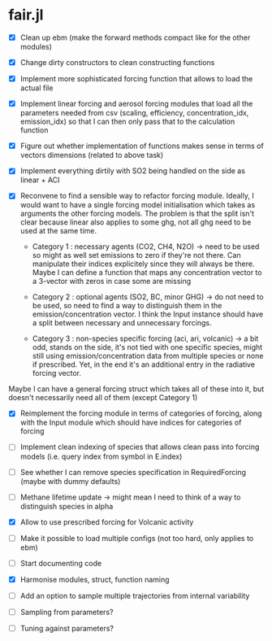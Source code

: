 # fair.jl


- [x] Clean up ebm (make the forward methods compact like for the other modules)
- [x] Change dirty constructors to clean constructing functions
- [x] Implement more sophisticated forcing function that allows to load the actual file
- [x] Implement linear forcing and aerosol forcing modules that load all the parameters needed from csv (scaling, efficiency, concentration_idx, emission_idx) so that I can then only pass that to the calculation function
- [x] Figure out whether implementation of functions makes sense in terms of vectors dimensions (related to above task)
- [x] Implement everything dirtily with SO2 being handled on the side as linear + ACI


- [x] Reconvene to find a sensible way to refactor forcing module. Ideally, I would want to have a single forcing model initialisation which takes as arguments the other forcing models. The problem is that the split isn't clear because linear also applies to some ghg, not all ghg need to be used at the same time.
    - Category 1 : necessary agents (CO2, CH4, N2O) -> need to be used so might as well set emissions to zero if they're not there. Can manipulate their indices explicitely since they will always be there. Maybe I can define a function that maps any concentration vector to a 3-vector with zeros in case some are missing

    - Category 2 : optional agents (SO2, BC, minor GHG) -> do not need to be used, so need to find a way to distinguish them in the emission/concentration vector. I think the Input instance should have a split between necessary and unnecessary forcings.

    - Category 3 : non-species specific forcing (aci, ari, volcanic) -> a bit odd, stands on the side, it's not tied with one specific species, might still using emission/concentration data from multiple species or none if prescribed. Yet, in the end it's an additional entry in the radiative forcing vector.


Maybe I can have a general forcing struct which takes all of these into it, but doesn't necessarily need all of them (except Category 1)

- [x] Reimplement the forcing module in terms of categories of forcing, along with the Input module which should have indices for categories of forcing


- [ ] Implement clean indexing of species that allows clean pass into forcing models (i.e. query index from symbol in E.index)
- [ ] See whether I can remove species specification in RequiredForcing (maybe with dummy defaults)
- [ ] Methane lifetime update -> might mean I need to think of a way to distinguish species in alpha
- [x] Allow to use prescribed forcing for Volcanic activity
- [ ] Make it possible to load multiple configs (not too hard, only applies to ebm)
- [ ] Start documenting code
- [x] Harmonise modules, struct, function naming
- [ ] Add an option to sample multiple trajectories from internal variability
- [ ] Sampling from parameters?
- [ ] Tuning against parameters?
